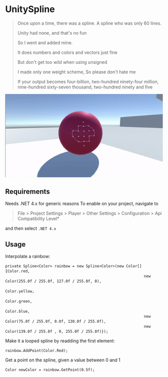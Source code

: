 # UnitySpline
 >Once upon a time, there was a spline.
 >A spline who was only 60 lines. 
>
 >Unity had none, 
 >and that's no fun
>
 >So I went and added mine.
>
 >It does numbers and colors 
 >and vectors just fine
>
 >But don't get too wild 
 >when using unsigned
>
 >I made only one weight scheme,
 >So please don't hate me
>
 >If your output becomes four-billion, two-hundred ninety-four million, nine-hundred sixty-seven thousand, two-hundred ninety
 >and five

 ![](spline.gif)
 
## Requirements
Needs .NET 4.x for generic reasons
To enable on your project, navigate to 

> File > Project Settings > Player > Other Settings > Configuration > Api Compatibility Level* 

and then select `.NET 4.x`


## Usage
Interpolate a rainbow: 
```
private Spline<Color> rainbow = new Spline<Color>(new Color[]{Color.red, 
                                                              new Color(255.0f / 255.0f, 127.0f / 255.0f, 0), 
                                                              Color.yellow, 
                                                              Color.green, 
                                                              Color.blue, 
                                                              new Color(75.0f / 255.0f, 0.0f, 130.0f / 255.0f),
                                                              new Color(139.0f / 255.0f , 0, 255.0f / 255.0f)});
```

Make it a looped spline by readding the first element:
```
rainbow.AddPoint(Color.Red);
```
Get a point on the spline, given a value between 0 and 1
```
Color newColor = rainbow.GetPoint(0.5f);
```
